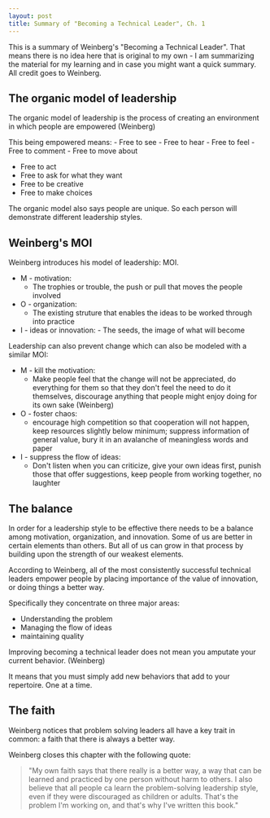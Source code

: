 ```yaml
---
layout: post
title: Summary of "Becoming a Technical Leader", Ch. 1
---
```


This is a summary of Weinberg's "Becoming a Technical Leader". That means there is no idea here that is original to my own - I am summarizing the material for my learning and in case you might want a quick summary. All credit goes to Weinberg.

## The organic model of leadership
The organic model of leadership is the process of creating an environment in which people are empowered (Weinberg)

This being empowered means:
	- Free to see
	- Free to hear
	- Free to feel
	- Free to comment
	- Free to move about
  - Free to act
  - Free to ask for what they want
  - Free to be creative
  - Free to make choices

The organic model also says people are unique. So each person will demonstrate different leadership styles.

## Weinberg's MOI
Weinberg introduces his model of leadership: MOI.
- M - motivation:
	- The trophies or trouble, the push or pull that moves the people involved
- O - organization:
	- The existing struture that enables the ideas to be worked through into practice
- I - ideas or innovation:
		- The seeds, the image of what will become

Leadership can also prevent change which can also be modeled with a similar MOI:
- M - kill the motivation:
	- Make people feel that the change will not be appreciated, do everything for them so that they don't feel the need to do it themselves, discourage anything that people might enjoy doing for its own sake (Weinberg)
- O - foster chaos:
	- encourage high competition so that cooperation will not happen, keep resources slightly below minimum; suppress information of general value, bury it in an avalanche of meaningless words and paper
- I - suppress the flow of ideas:
	- Don't listen when you can criticize, give your own ideas first, punish those that offer suggestions, keep people from working together, no laughter

## The balance
In order for a leadership style to be effective there needs to be a balance among motivation, organization, and innovation. Some of us are better in certain elements than others. But all of us can grow in that process by building upon the strength of our weakest elements.

According to Weinberg, all of the most consistently successful technical leaders empower people by placing importance of the value of innovation, or doing things a better way.

Specifically they concentrate on three major areas:
  - Understanding the problem
  - Managing the flow of ideas
  - maintaining quality

Improving becoming a technical leader does not mean you amputate your current behavior. (Weinberg) 

It means that you must simply add new behaviors that add to your repertoire. One at a time.

## The faith
Weinberg notices that problem solving leaders all have a key trait in common: a faith that there is always a better way.

Weinberg closes this chapter with the following quote:

> "My own faith says that there really is a better way, a way that can
> be learned and practiced by one person without harm to others. I also
> believe that all people ca learn the problem-solving leadership style,
> even if they were discouraged as children or adults. That's the
> problem I'm working on, and that's why I've written this book."